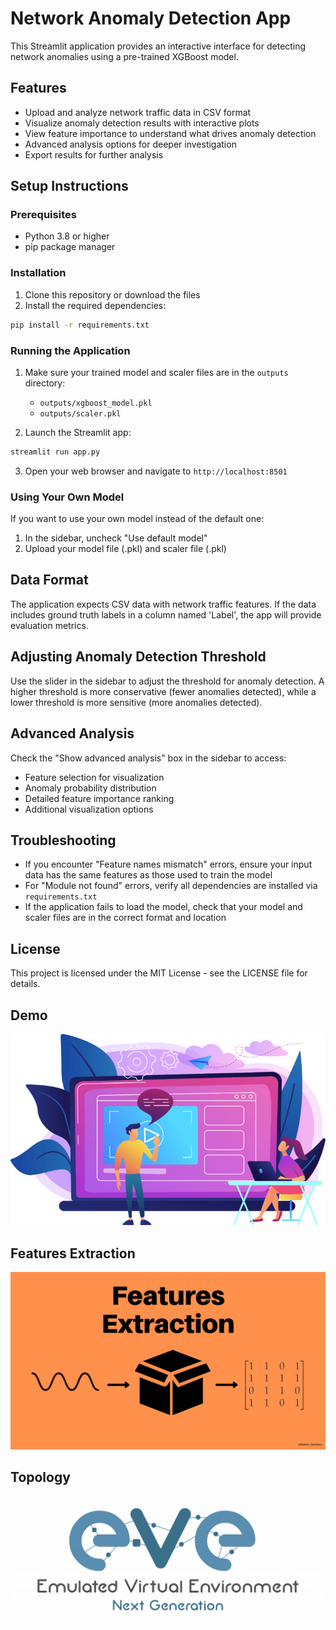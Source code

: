 # Network Anomaly Detection App

This Streamlit application provides an interactive interface for detecting network anomalies using a pre-trained XGBoost model.

## Features

- Upload and analyze network traffic data in CSV format
- Visualize anomaly detection results with interactive plots
- View feature importance to understand what drives anomaly detection
- Advanced analysis options for deeper investigation
- Export results for further analysis

## Setup Instructions

### Prerequisites

- Python 3.8 or higher
- pip package manager

### Installation

1. Clone this repository or download the files
2. Install the required dependencies:

```bash
pip install -r requirements.txt
```

### Running the Application

1. Make sure your trained model and scaler files are in the `outputs` directory:
   - `outputs/xgboost_model.pkl`
   - `outputs/scaler.pkl`

2. Launch the Streamlit app:

```bash
streamlit run app.py
```

3. Open your web browser and navigate to `http://localhost:8501`

### Using Your Own Model

If you want to use your own model instead of the default one:

1. In the sidebar, uncheck "Use default model"
2. Upload your model file (.pkl) and scaler file (.pkl)

## Data Format

The application expects CSV data with network traffic features. If the data includes ground truth labels in a column named 'Label', the app will provide evaluation metrics.

## Adjusting Anomaly Detection Threshold

Use the slider in the sidebar to adjust the threshold for anomaly detection. A higher threshold is more conservative (fewer anomalies detected), while a lower threshold is more sensitive (more anomalies detected).

## Advanced Analysis

Check the "Show advanced analysis" box in the sidebar to access:

- Feature selection for visualization
- Anomaly probability distribution
- Detailed feature importance ranking
- Additional visualization options

## Troubleshooting

- If you encounter "Feature names mismatch" errors, ensure your input data has the same features as those used to train the model
- For "Module not found" errors, verify all dependencies are installed via `requirements.txt`
- If the application fails to load the model, check that your model and scaler files are in the correct format and location

## License

This project is licensed under the MIT License - see the LICENSE file for details.
## Demo
[![Watch the video](assets/Product-demo-video.png)](https://drive.google.com/uc?id=1gjuDRZkXfon3UsV7E09k12OF-ZhDuRP-&export=preview)

## Features Extraction
[![Watch the video](assets/FeaturesExtaction.png)](https://drive.google.com/uc?id=1FTj9hI1c24Aktpse-pyRYWG9msSMGr8l&export=preview)

## Topology 
[![Watch the video](assets/eve-ng_Logo.jpg)](https://drive.google.com/uc?id=120SUjuIBUJ7xOo85IzYH7atu_qpldZT2&export=preview)

